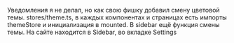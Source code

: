 Уведомления я не делал, но как свою фишку добавил смену цветовой темы.
stores/theme.ts, в каждых компонентах и страницах есть импорты themeStore и инициализация в mounted.
В sidebar ещё функция смены темы. На сайте находится в Sidebar, во вкладке Settings
